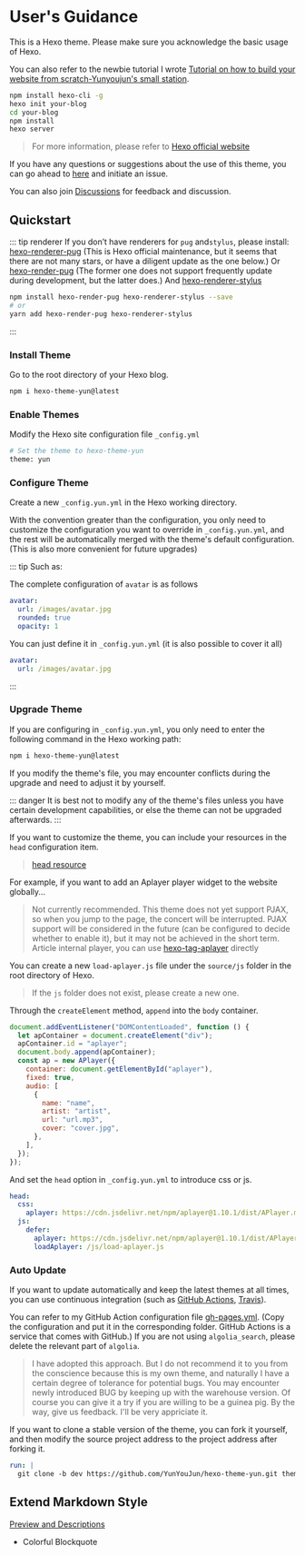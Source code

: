 # User's Guidance

This is a Hexo theme. Please make sure you acknowledge the basic usage of Hexo.

You can also refer to the newbie tutorial I wrote [Tutorial on how to build your website from scratch-Yunyoujun's small station](https://www.yunyoujun.cn/share/how-to-build-your-site/).

```bash
npm install hexo-cli -g
hexo init your-blog
cd your-blog
npm install
hexo server
```

> For more information, please refer to [Hexo official website](https://hexo.io/)

If you have any questions or suggestions about the use of this theme, you can go ahead to [here](https://github.com/YunYouJun/hexo-theme-yun/issues) and initiate an issue.

You can also join [Discussions](https://github.com/YunYouJun/hexo-theme-yun/discussions) for feedback and discussion.

## Quickstart

::: tip renderer
If you don’t have renderers for `pug` and`stylus`, please install:
[hexo-renderer-pug](https://github.com/hexojs/hexo-renderer-pug)
(This is Hexo official maintenance, but it seems that there are not many stars, or have a diligent update as the one below.)
Or [hexo-render-pug](https://github.com/maxknee/hexo-render-pug)
(The former one does not support frequently update during development, but the latter does.)
And [hexo-renderer-stylus](https://github.com/hexojs/hexo-renderer-stylus)

```bash
npm install hexo-render-pug hexo-renderer-stylus --save
# or
yarn add hexo-render-pug hexo-renderer-stylus
```

:::

### Install Theme

Go to the root directory of your Hexo blog.

```bash
npm i hexo-theme-yun@latest
```

### Enable Themes

Modify the Hexo site configuration file `_config.yml`

```bash
# Set the theme to hexo-theme-yun
theme: yun
```

### Configure Theme

Create a new `_config.yun.yml` in the Hexo working directory.

With the convention greater than the configuration, you only need to customize the configuration you want to override in `_config.yun.yml`, and the rest will be automatically merged with the theme's default configuration. (This is also more convenient for future upgrades)

::: tip
Such as:

The complete configuration of `avatar` is as follows

```yaml
avatar:
  url: /images/avatar.jpg
  rounded: true
  opacity: 1
```

You can just define it in `_config.yun.yml` (it is also possible to cover it all)

```yaml
avatar:
  url: /images/avatar.jpg
```

:::

### Upgrade Theme

If you are configuring in `_config.yun.yml`, you only need to enter the following command in the Hexo working path:

```bash
npm i hexo-theme-yun@latest
```

If you modify the theme's file, you may encounter conflicts during the upgrade and need to adjust it by yourself.

::: danger
It is best not to modify any of the theme's files unless you have certain development capabilities, or else the theme can not be upgraded afterwards.
:::

If you want to customize the theme, you can include your resources in the `head` configuration item.

> [head resource](/guide/config.html#head-头部资源)

For example, if you want to add an Aplayer player widget to the website globally...

> Not currently recommended. This theme does not yet support PJAX, so when you jump to the page, the concert will be interrupted.
> PJAX support will be considered in the future (can be configured to decide whether to enable it), but it may not be achieved in the short term.
> Article internal player, you can use [hexo-tag-aplayer](https://github.com/MoePlayer/hexo-tag-aplayer) directly

You can create a new `load-aplayer.js` file under the `source/js` folder in the root directory of Hexo.

> If the `js` folder does not exist, please create a new one.

Through the `createElement` method, `append` into the `body` container.

```js
document.addEventListener("DOMContentLoaded", function () {
  let apContainer = document.createElement("div");
  apContainer.id = "aplayer";
  document.body.append(apContainer);
  const ap = new APlayer({
    container: document.getElementById("aplayer"),
    fixed: true,
    audio: [
      {
        name: "name",
        artist: "artist",
        url: "url.mp3",
        cover: "cover.jpg",
      },
    ],
  });
});
```

And set the `head` option in `_config.yun.yml` to introduce css or js.

```yaml
head:
  css:
    aplayer: https://cdn.jsdelivr.net/npm/aplayer@1.10.1/dist/APlayer.min.css
  js:
    defer:
      aplayer: https://cdn.jsdelivr.net/npm/aplayer@1.10.1/dist/APlayer.min.js
      loadAplayer: /js/load-aplayer.js
```

### Auto Update

If you want to update automatically and keep the latest themes at all times, you can use continuous integration (such as [GitHub Actions](https://github.com/features/actions), [Travis](https://travis-ci.com/)).

You can refer to my GitHub Action configuration file [gh-pages.yml](https://github.com/YunYouJun/yunyoujun.github.io/blob/hexo/.github/workflows/gh-pages.yml). (Copy the configuration and put it in the corresponding folder. GitHub Actions is a service that comes with GitHub.)
If you are not using `algolia_search`, please delete the relevant part of `algolia`.

> I have adopted this approach. But I do not recommend it to you from the conscience because this is my own theme, and naturally I have a certain degree of tolerance for potential bugs.
> You may encounter newly introduced BUG by keeping up with the warehouse version.
> Of course you can give it a try if you are willing to be a guinea pig. By the way, give us feedback. I'll be very appriciate it.

If you want to clone a stable version of the theme, you can fork it yourself, and then modify the source project address to the project address after forking it.

```yaml
run: |
  git clone -b dev https://github.com/YunYouJun/hexo-theme-yun.git themes/yun
```

## Extend Markdown Style

[Preview and Descriptions](https://www.yunyoujun.cn/yun/markdown.html)

- Colorful Blockquote

